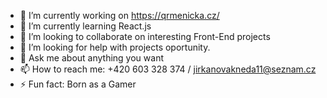 - 🔭 I’m currently working on https://qrmenicka.cz/
- 🌱 I’m currently learning React.js
- 👯 I’m looking to collaborate on interesting Front-End projects
- 🤔 I’m looking for help with projects oportunity. 
- 💬 Ask me about anything you want
- 📫 How to reach me: +420 603 328 374 / jirkanovakneda11@seznam.cz
- ⚡ Fun fact: Born as a Gamer
